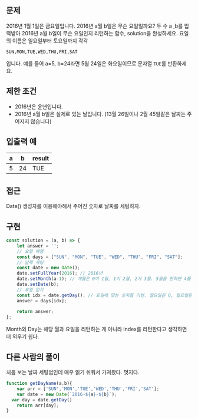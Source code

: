 ## 문제

2016년 1월 1일은 금요일입니다. 2016년 a월 b일은 무슨 요일일까요? 두 수 a ,b를 입력받아 2016년 a월 b일이 무슨 요일인지 리턴하는 함수, solution을 완성하세요. 요일의 이름은 일요일부터 토요일까지 각각 

`SUN,MON,TUE,WED,THU,FRI,SAT`

입니다. 예를 들어 a=5, b=24라면 5월 24일은 화요일이므로 문자열 `TUE`를 반환하세요.

## 제한 조건
- 2016년은 윤년입니다.
- 2016년 a월 b일은 실제로 있는 날입니다. (13월 26일이나 2월 45일같은 날짜는 주어지지 않습니다)

## 입출력 예
| a   | b   | result |
| --- | --- | ------ |
| 5   | 24  | TUE    |

## 접근

Date() 생성자를 이용해야해서 주어진 숫자로 날짜를 세팅하자.

## 구현

```js
const solution = (a, b) => {
    let answer = '';
    // 요일 배열
    const days = ["SUN", "MON", "TUE", "WED", "THU", "FRI", "SAT"];
    // 날짜 세팅
    const date = new Date();
    date.setFullYear(2016); // 2016년
    date.setMonth(a-1); // 개월은 0이 1월, 1이 2월, 2가 3월. 5월을 원하면 4를 넣어야 한다.
    date.setDate(b);
    // 요일 얻기
    const idx = date.getDay(); // 요일에 맞는 숫자를 리턴. 일요일은 0, 월요일은 1.
    answer = days[idx];
    
    return answer;
};
```

Month와 Day는 해당 월과 요일을 리턴하는 게 아니라 index를 리턴한다고 생각하면 더 외우기 쉽다.

## 다른 사람의 풀이

처음 보는 날짜 세팅법인데 매우 읽기 쉬워서 가져왔다. 멋지다.

```js
function getDayName(a,b){
    var arr = ['SUN','MON','TUE','WED','THU','FRI','SAT'];
    var date = new Date(`2016-${a}-${b}`);
  var day = date.getDay()
    return arr[day];
}
```